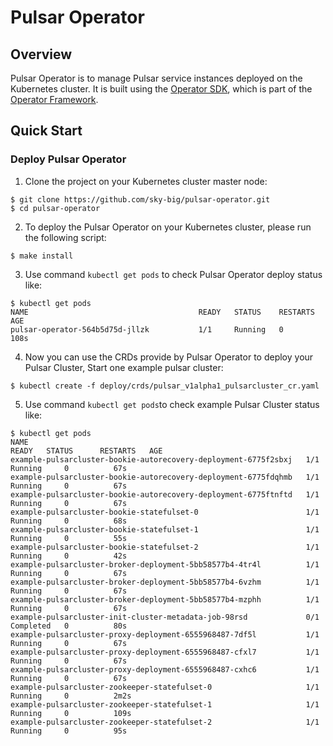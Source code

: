 # Pulsar Operator

## Overview

Pulsar Operator is to manage Pulsar service instances deployed on the Kubernetes cluster.
It is built using the [Operator SDK](https://github.com/operator-framework/operator-sdk), which is part of the [Operator Framework](https://github.com/operator-framework/).

## Quick Start

### Deploy Pulsar Operator

1. Clone the project on your Kubernetes cluster master node:
```
$ git clone https://github.com/sky-big/pulsar-operator.git
$ cd pulsar-operator
```

2. To deploy the Pulsar Operator on your Kubernetes cluster, please run the following script:
```
$ make install
```

3. Use command ```kubectl get pods``` to check Pulsar Operator deploy status like:
```
$ kubectl get pods
NAME                                      READY   STATUS    RESTARTS   AGE
pulsar-operator-564b5d75d-jllzk           1/1     Running   0          108s
```

4. Now you can use the CRDs provide by Pulsar Operator to deploy your Pulsar Cluster, Start one example pulsar cluster:
```
$ kubectl create -f deploy/crds/pulsar_v1alpha1_pulsarcluster_cr.yaml
```

5. Use command ```kubectl get pods```to check example Pulsar Cluster status like:
```
$ kubectl get pods
NAME                                                              READY   STATUS      RESTARTS   AGE
example-pulsarcluster-bookie-autorecovery-deployment-6775f2sbxj   1/1     Running     0          67s
example-pulsarcluster-bookie-autorecovery-deployment-6775fdqhmb   1/1     Running     0          67s
example-pulsarcluster-bookie-autorecovery-deployment-6775ftnftd   1/1     Running     0          67s
example-pulsarcluster-bookie-statefulset-0                        1/1     Running     0          68s
example-pulsarcluster-bookie-statefulset-1                        1/1     Running     0          55s
example-pulsarcluster-bookie-statefulset-2                        1/1     Running     0          42s
example-pulsarcluster-broker-deployment-5bb58577b4-4tr4l          1/1     Running     0          67s
example-pulsarcluster-broker-deployment-5bb58577b4-6vzhm          1/1     Running     0          67s
example-pulsarcluster-broker-deployment-5bb58577b4-mzphh          1/1     Running     0          67s
example-pulsarcluster-init-cluster-metadata-job-98rsd             0/1     Completed   0          80s
example-pulsarcluster-proxy-deployment-6555968487-7df5l           1/1     Running     0          67s
example-pulsarcluster-proxy-deployment-6555968487-cfxl7           1/1     Running     0          67s
example-pulsarcluster-proxy-deployment-6555968487-cxhc6           1/1     Running     0          67s
example-pulsarcluster-zookeeper-statefulset-0                     1/1     Running     0          2m2s
example-pulsarcluster-zookeeper-statefulset-1                     1/1     Running     0          109s
example-pulsarcluster-zookeeper-statefulset-2                     1/1     Running     0          95s
```
